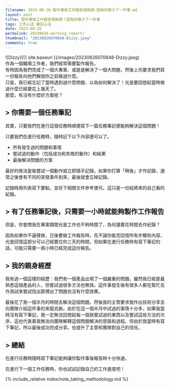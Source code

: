```yaml
---
filename: 2023-08-26-製作事後工作報告很麻煩-因為你做少了一件事.md
layout: post
title: 製作事後工作報告很麻煩？因為你做少了一件事
tags: 工作心法 筆記心法
date: 2023-08-26
permalink: 20230826-working-report/
thumbnail: "20230826070848-Dizzy.jpeg"
comments: true
---
```


![Dizzy]({{ site.baseurl }}/images/20230826070848-Dizzy.jpeg)  
作為一個職場工作者，我們經常需要製作報告。  
有時因為我們完成了一個大專案、或是是解決了一個大問題，然後上司要求我們寫一份報告向他們解說你之前做過什麼。  
只是，我已經忘記了當時遇到過什麼問題、以為如何解決了！光是要回想起當時做過什麼已經要花上幾天了。  
那麼，有沒有什麼好方案呢？ 

## > 你需要一個任務筆記

其實，只要我們在進行這個任務時順便寫下一篇任務筆記便能夠解決這個問題！

只要我們在進行任務時，隨時記下以下內容便可以了。

- 所有發生過的問題和事情
- 嘗試過的動作（包括成功和失敗的動作）和結果
- 最後解決問題的方案

最好的做法是每嘗試一個動作就立即隨手記錄。如果你打算「稍後」才作記錄，通常之後會有不同的突發事件到來，最後就會忘掉記錄。

記錄時用列表寫下要點，並存下相關文件參考便可。這只是一份給將來的自己看的紀錄。

## > 有了任務筆記後，只需要一小時就能夠製作工作報告

但是，你會問我在專案期間光是工作也不夠時間了，為何還要花時間去作紀錄？

因為如果你不逼樣做，日後要做工作報告時，先不論你能否回憶所有步驟和內容，光是回憶這部分可以己經要花你三天的時間，但如果在進行任務時有寫下筆記的話，可能只需要一兩小時已經完成這份報告。

## > 我的親身經歷

我有過一個這樣的經歷：我們有一個產品出現了一個嚴重的問題。雖然我已經是最熟悉這個產品的人，但嘗試過很多方法也無效。這件事發生後有很多人都在幫忙去作測試來嘗試找出那裡出了問題也沒有什麼效果。

最後花了我一個半月的時間去解決這個問題。然後我的主管要求我作出技術分享去向團隊介紹這件事的來龍去脈。由於在這一個半月中試過的事情十分多，如果我當時沒有寫下筆記，我一定無法回想起每一個我嘗試過的東西以及嘗試這些方法的次序，這也代表着我無法向團隊解釋這個問題解決的思路和過程。但由於我當時有寫下筆記，所以最後成功完成分享。也提升了主管和團隊對自己的信任。

## > 總結

在進行任務時隨時寫下筆記能夠讓你製作事後報告時十分快速。

在進行下一個工作任務時，你也試試記錄自己的工作進度吧！

{% include_relative index/note_taking_methodology.md %}



<!--
- [製作事後工作報告很麻煩？因為你做少了一件事]({{ site.baseurl }}/20230826-working-report/)
-->
